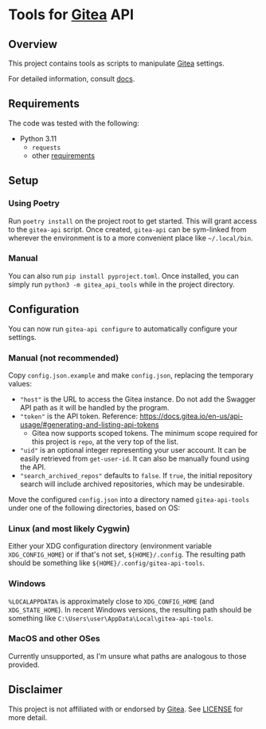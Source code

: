 # Tools for [Gitea] API

## Overview

This project contains tools as scripts to manipulate [Gitea] settings.

For detailed information, consult [docs](docs).

## Requirements

The code was tested with the following:

- Python 3.11
    - `requests`
    - other [requirements](pyproject.toml)

## Setup

### Using Poetry

Run `poetry install` on the project root to get started. This will grant access to the `gitea-api` script. Once created, `gitea-api` can be sym-linked from wherever the environment is to a more convenient place like `~/.local/bin`.

### Manual

You can also run `pip install pyproject.toml`. Once installed, you can simply run `python3 -m gitea_api_tools` while in the project directory.

## Configuration

You can now run `gitea-api configure` to automatically configure your settings.

### Manual (not recommended)

Copy `config.json.example` and make `config.json`, replacing the temporary values:

- `"host"` is the URL to access the Gitea instance. Do not add the Swagger API path as it will be handled by the program.
- `"token"` is the API token. Reference: https://docs.gitea.io/en-us/api-usage/#generating-and-listing-api-tokens
    - Gitea now supports scoped tokens. The minimum scope required for this project is `repo`, at the very top of the list.
- `"uid"` is an optional integer representing your user account. It can be easily retrieved from `get-user-id`. It can also be manually found using the API.
- `"search_archived_repos"` defaults to `false`. If `true`, the initial repository search will include archived repositories, which may be undesirable.

Move the configured `config.json` into a directory named `gitea-api-tools` under one of the following directories, based on OS:

### Linux (and most likely Cygwin)

Either your XDG configuration directory (environment variable `XDG_CONFIG_HOME`) or if that's not set, `${HOME}/.config`. The resulting path should be something like `${HOME}/.config/gitea-api-tools`.

### Windows

`%LOCALAPPDATA%` is approximately close to `XDG_CONFIG_HOME` (and `XDG_STATE_HOME`). In recent Windows versions, the resulting path should be something like `C:\Users\user\AppData\Local\gitea-api-tools`.

### MacOS and other OSes

Currently unsupported, as I'm unsure what paths are analogous to those provided.

## Disclaimer

This project is not affiliated with or endorsed by [Gitea]. See [LICENSE](LICENSE) for more detail.

[Gitea]: https://gitea.io/
